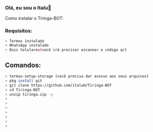 ### Olá, eu sou o Italu👋

<summary>Como instalar o Tiringa-BOT:</summary>

### Requisitos:

```bash
> Termux instalado
> WhatsApp instalado
> Dois Celulares(você irá precisar escanear o código qr)
```
## Comandos:

```bash
> termux-setup-storage (você precisa dar acesso aos seus arquivos)
> pkg install git
> git clone https://github.com/italuH/Tiringa-BOT
> cd Tiringa-BOT
> unzip tiringa.zip -y
>
>
>
>
>
>
>
